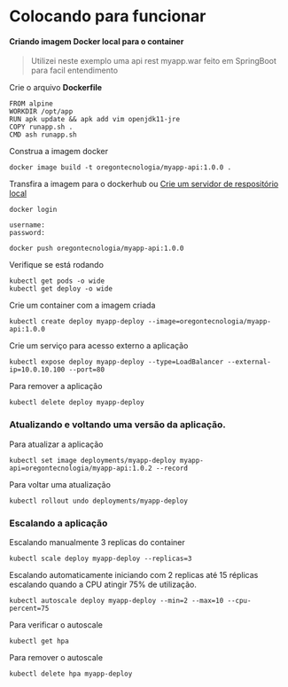 # Colocando para funcionar

#### Criando imagem Docker local para o container

> Utilizei neste exemplo uma api rest myapp.war feito em SpringBoot para facil entendimento

Crie o arquivo **Dockerfile**
```
FROM alpine
WORKDIR /opt/app
RUN apk update && apk add vim openjdk11-jre
COPY runapp.sh .
CMD ash runapp.sh
```

Construa a imagem docker
```
docker image build -t oregontecnologia/myapp-api:1.0.0 .
```

Transfira a imagem para o dockerhub ou [Crie um servidor de respositório local](11-server-registry-local.md)
```
docker login

username:
password:

docker push oregontecnologia/myapp-api:1.0.0
```

Verifique se está rodando
```
kubectl get pods -o wide
kubectl get deploy -o wide
```

Crie um container com a imagem criada
```
kubectl create deploy myapp-deploy --image=oregontecnologia/myapp-api:1.0.0
```

Crie um serviço para acesso externo a aplicação
```
kubectl expose deploy myapp-deploy --type=LoadBalancer --external-ip=10.0.10.100 --port=80
```

Para remover a aplicação
```
kubectl delete deploy myapp-deploy
```

### Atualizando e voltando uma versão da aplicação.

Para atualizar a aplicação
```
kubectl set image deployments/myapp-deploy myapp-api=oregontecnologia/myapp-api:1.0.2 --record
```

Para voltar uma atualização
```
kubectl rollout undo deployments/myapp-deploy

```

### Escalando a aplicação

Escalando manualmente 3 replicas do container
```
kubectl scale deploy myapp-deploy --replicas=3
```

Escalando automaticamente iniciando com 2 replicas até 15 réplicas escalando quando a CPU atingir 75% de utilização.
```
kubectl autoscale deploy myapp-deploy --min=2 --max=10 --cpu-percent=75
```

Para verificar o autoscale
```
kubectl get hpa
```

Para remover o autoscale
```
kubectl delete hpa myapp-deploy
```
